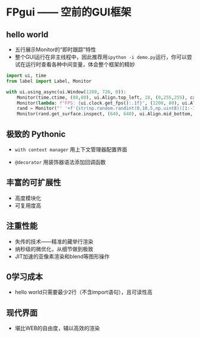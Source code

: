 # FPgui —— 空前的GUI框架

## hello world

- 五行展示Monitor的“即时跟踪”特性
- 整个GUI运行在非主线程中，因此推荐用`ipython -i demo.py`运行，你可以尝试在运行时查看各种中间变量，体会整个框架的精妙

```python
import ui, time
from label import Label, Monitor

with ui.using_async(ui.Window(1280, 720, 0)):
    Monitor(time.ctime, (80,80), ui.Align.top_left, 18, (0,255,255), cache=False)
    Monitor(lambda: f"FPS: {ui.clock.get_fps():.1f}", (1200, 80), ui.Align.top_right, 18, (255,0,255))
    rand = Monitor("' '+f'{str(np.random.randint(0,10,5,np.uint8))[1:-1]} '*5", (640,360), ui.Align.center, 22, (0,255,0))
    Monitor(rand.get_surface.inspect, (640, 640), ui.Align.mid_bottom, 15, (255,255,255), cache=False)
```

## 极致的 Pythonic

- `with context manager` 用上下文管理器配置界面

- `@decorator` 用装饰器语法添加回调函数

## 丰富的可扩展性

- 高度模块化
- 可复用度高

## 注重性能

- 失传的技术——精准的藏举行渲染
- 纳秒级的微优化，从细节做到极致
- JIT加速的亚像素渲染和blend等图形操作

## 0学习成本

- hello world只需要最少2行（不含import语句），且可读性高

## 现代界面

- 堪比WEB的自由度，辅以高效的渲染
